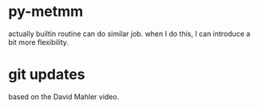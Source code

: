 
# py-metmm

actually builtin routine can do similar job.
when I do this, I can introduce a bit more flexibility.

# git updates
based on the David Mahler video.
